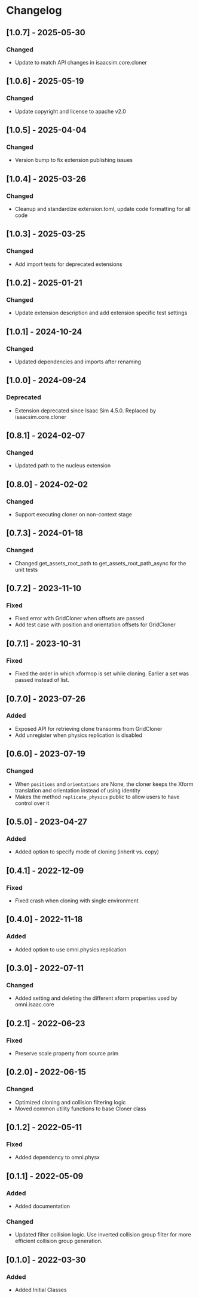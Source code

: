 # Changelog

## [1.0.7] - 2025-05-30
### Changed
- Update to match API changes in isaacsim.core.cloner

## [1.0.6] - 2025-05-19
### Changed
- Update copyright and license to apache v2.0

## [1.0.5] - 2025-04-04
### Changed
- Version bump to fix extension publishing issues

## [1.0.4] - 2025-03-26
### Changed
- Cleanup and standardize extension.toml, update code formatting for all code

## [1.0.3] - 2025-03-25
### Changed
- Add import tests for deprecated extensions

## [1.0.2] - 2025-01-21
### Changed
- Update extension description and add extension specific test settings

## [1.0.1] - 2024-10-24
### Changed
- Updated dependencies and imports after renaming

## [1.0.0] - 2024-09-24
### Deprecated
- Extension deprecated since Isaac Sim 4.5.0. Replaced by isaacsim.core.cloner

## [0.8.1] - 2024-02-07
### Changed
- Updated path to the nucleus extension

## [0.8.0] - 2024-02-02
### Changed
- Support executing cloner on non-context stage

## [0.7.3] - 2024-01-18
### Changed
- Changed get_assets_root_path to get_assets_root_path_async for the unit tests

## [0.7.2] - 2023-11-10
### Fixed
- Fixed error with GridCloner when offsets are passed
- Add test case with position and orientation offsets for GridCloner

## [0.7.1] - 2023-10-31
### Fixed
- Fixed the order in which xformop is set while cloning. Earlier a set was passed instead of list.

## [0.7.0] - 2023-07-26
### Added
- Exposed API for retrieving clone transorms from GridCloner
- Add unregister when physics replication is disabled

## [0.6.0] - 2023-07-19
### Changed
- When `positions` and `orientations` are None, the cloner keeps the Xform translation and orientation instead of using identity
- Makes the method `replicate_physics` public to allow users to have control over it

## [0.5.0] - 2023-04-27
### Added
- Added option to specify mode of cloning (inherit vs. copy)

## [0.4.1] - 2022-12-09
### Fixed
- Fixed crash when cloning with single environment

## [0.4.0] - 2022-11-18
### Added
- Added option to use omni.physics replication

## [0.3.0] - 2022-07-11
### Changed
- Added setting and deleting the different xform properties used by omni.isaac.core

## [0.2.1] - 2022-06-23
### Fixed
- Preserve scale property from source prim

## [0.2.0] - 2022-06-15
### Changed
- Optimized cloning and collision filtering logic
- Moved common utility functions to base Cloner class

## [0.1.2] - 2022-05-11
### Fixed
- Added dependency to omni.physx

## [0.1.1] - 2022-05-09
### Added
- Added documentation

### Changed
- Updated filter collision logic. Use inverted collision group filter for more efficient collision group generation.

## [0.1.0] - 2022-03-30
### Added
- Added Initial Classes
